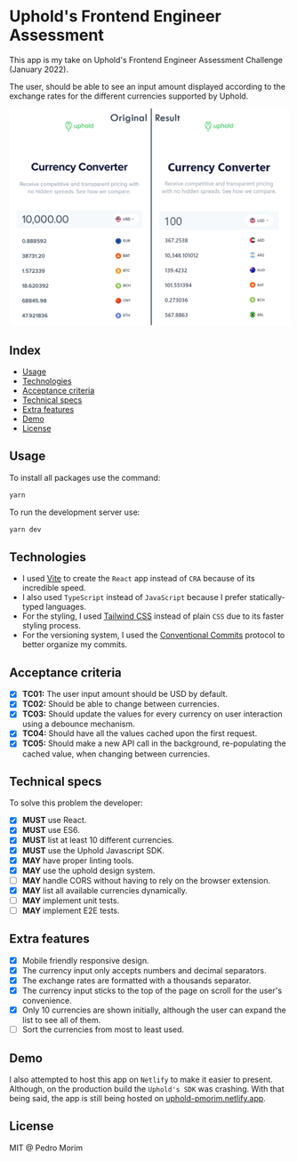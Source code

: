 # Uphold's Frontend Engineer Assessment

This app is my take on Uphold's Frontend Engineer Assessment Challenge (January 2022).

The user, should be able to see an input amount displayed according to the exchange rates for the different currencies supported by Uphold.

![comparison](src/assets/result/compare.png)

## Index

- [Usage](#usage)
- [Technologies](#technologies)
- [Acceptance criteria](#acceptance-criteria)
- [Technical specs](#technical-specs)
- [Extra features](#extra-features)
- [Demo](#demo)
- [License](#license)

## Usage

To install all packages use the command:

```bash
yarn
```

To run the development server use:

```bash
yarn dev
```

## Technologies

- I used [Vite](https://vitejs.dev/) to create the `React` app instead of `CRA` because of its incredible speed.
- I also used `TypeScript` instead of `JavaScript` because I prefer statically-typed languages.
- For the styling, I used [Tailwind CSS](https://tailwindcss.com/) instead of plain `CSS` due to its faster styling process.
- For the versioning system, I used the [Conventional Commits](https://www.conventionalcommits.org/en/v1.0.0/) protocol to better organize my commits.

## Acceptance criteria

- [X] **TC01:** The user input amount should be USD by default.
- [X] **TC02:** Should be able to change between currencies.
- [X] **TC03:** Should update the values for every currency on user interaction using a
debounce mechanism.
- [X] **TC04:** Should have all the values cached upon the first request.
- [X] **TC05:** Should make a new API call in the background, re-populating the cached value,
when changing between currencies.

## Technical specs

To solve this problem the developer:

- [X] **MUST** use React.
- [X] **MUST** use ES6.
- [X] **MUST** list at least 10 different currencies.
- [X] **MUST** use the Uphold Javascript SDK.
- [X] **MAY** have proper linting tools.
- [X] **MAY** use the uphold design system.
- [ ] **MAY** handle CORS without having to rely on the browser extension.
- [X] **MAY** list all available currencies dynamically.
- [ ] **MAY** implement unit tests.
- [ ] **MAY** implement E2E tests.

## Extra features

- [X] Mobile friendly responsive design.
- [X] The currency input only accepts numbers and decimal separators.
- [X] The exchange rates are formatted with a thousands separator.
- [X] The currency input sticks to the top of the page on scroll for the user's convenience.
- [X] Only 10 currencies are shown initially, although the user can expand the list to see all of them.
- [ ] Sort the currencies from most to least used.

## Demo

I also attempted to host this app on `Netlify` to make it easier to present. Although, on the production build the `Uphold's SDK` was crashing.
With that being said, the app is still being hosted on [uphold-pmorim.netlify.app](https://uphold-pmorim.netlify.app/).

## License

MIT @ Pedro Morim
